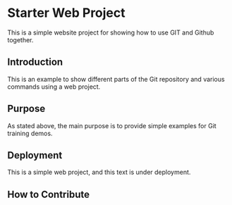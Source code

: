 # Starter Web Project


This is a simple website project for showing how to use GIT and Github together.

## Introduction

This is an example to show different parts
of the Git repository and various commands 
using a web project.

## Purpose

As stated above, the main purpose is to provide simple examples for Git training demos.

## Deployment

This is a simple web project, 
and this text is under deployment.


## How to Contribute

